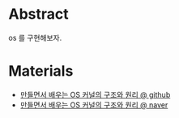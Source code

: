 # Abstract

os 를 구현해보자.

# Materials

* [만들면서 배우는 OS 커널의 구조와 원리 @ github](https://github.com/iamroot-kernel-13th-x86/book_os_kernel_structure_principle)
* [만들면서 배우는 OS 커널의 구조와 원리 @ naver](https://blog.naver.com/hyuga777/80125530101)

